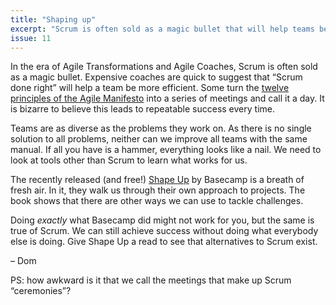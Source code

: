```yaml
---
title: "Shaping up"
excerpt: "Scrum is often sold as a magic bullet that will help teams be more efficient when “done right”. One size doesn’t fit all, and Shape Up by Basecamp is a breath of fresh air."
issue: 11
---
```

In the era of Agile Transformations and Agile Coaches, Scrum is often sold as a magic bullet. Expensive coaches are quick to suggest that “Scrum done right” will help a team be more efficient. Some turn the [twelve principles of the Agile Manifesto](http://agilemanifesto.org/principles.html) into a series of meetings and call it a day. It is bizarre to believe this leads to repeatable success every time.

Teams are as diverse as the problems they work on. As there is no single solution to all problems, neither can we improve all teams with the same manual. If all you have is a hammer, everything looks like a nail. We need to look at tools other than Scrum to learn what works for us.

The recently released (and free!) [Shape Up](https://basecamp.com/shapeup) by Basecamp is a breath of fresh air. In it, they walk us through their own approach to projects. The book shows that there are other ways we can use to tackle challenges.

Doing _exactly_ what Basecamp did might not work for you, but the same is true of Scrum. We can still achieve success without doing what everybody else is doing. Give Shape Up a read to see that alternatives to Scrum exist.

– Dom

PS: how awkward is it that we call the meetings that make up Scrum “ceremonies”?

